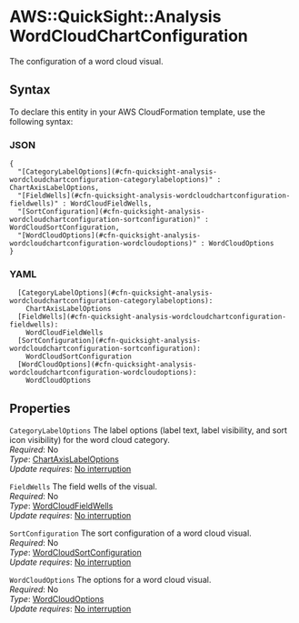 # AWS::QuickSight::Analysis WordCloudChartConfiguration<a name="aws-properties-quicksight-analysis-wordcloudchartconfiguration"></a>

The configuration of a word cloud visual\.

## Syntax<a name="aws-properties-quicksight-analysis-wordcloudchartconfiguration-syntax"></a>

To declare this entity in your AWS CloudFormation template, use the following syntax:

### JSON<a name="aws-properties-quicksight-analysis-wordcloudchartconfiguration-syntax.json"></a>

```
{
  "[CategoryLabelOptions](#cfn-quicksight-analysis-wordcloudchartconfiguration-categorylabeloptions)" : ChartAxisLabelOptions,
  "[FieldWells](#cfn-quicksight-analysis-wordcloudchartconfiguration-fieldwells)" : WordCloudFieldWells,
  "[SortConfiguration](#cfn-quicksight-analysis-wordcloudchartconfiguration-sortconfiguration)" : WordCloudSortConfiguration,
  "[WordCloudOptions](#cfn-quicksight-analysis-wordcloudchartconfiguration-wordcloudoptions)" : WordCloudOptions
}
```

### YAML<a name="aws-properties-quicksight-analysis-wordcloudchartconfiguration-syntax.yaml"></a>

```
  [CategoryLabelOptions](#cfn-quicksight-analysis-wordcloudchartconfiguration-categorylabeloptions): 
    ChartAxisLabelOptions
  [FieldWells](#cfn-quicksight-analysis-wordcloudchartconfiguration-fieldwells): 
    WordCloudFieldWells
  [SortConfiguration](#cfn-quicksight-analysis-wordcloudchartconfiguration-sortconfiguration): 
    WordCloudSortConfiguration
  [WordCloudOptions](#cfn-quicksight-analysis-wordcloudchartconfiguration-wordcloudoptions): 
    WordCloudOptions
```

## Properties<a name="aws-properties-quicksight-analysis-wordcloudchartconfiguration-properties"></a>

`CategoryLabelOptions`  <a name="cfn-quicksight-analysis-wordcloudchartconfiguration-categorylabeloptions"></a>
The label options \(label text, label visibility, and sort icon visibility\) for the word cloud category\.  
*Required*: No  
*Type*: [ChartAxisLabelOptions](aws-properties-quicksight-analysis-chartaxislabeloptions.md)  
*Update requires*: [No interruption](https://docs.aws.amazon.com/AWSCloudFormation/latest/UserGuide/using-cfn-updating-stacks-update-behaviors.html#update-no-interrupt)

`FieldWells`  <a name="cfn-quicksight-analysis-wordcloudchartconfiguration-fieldwells"></a>
The field wells of the visual\.  
*Required*: No  
*Type*: [WordCloudFieldWells](aws-properties-quicksight-analysis-wordcloudfieldwells.md)  
*Update requires*: [No interruption](https://docs.aws.amazon.com/AWSCloudFormation/latest/UserGuide/using-cfn-updating-stacks-update-behaviors.html#update-no-interrupt)

`SortConfiguration`  <a name="cfn-quicksight-analysis-wordcloudchartconfiguration-sortconfiguration"></a>
The sort configuration of a word cloud visual\.  
*Required*: No  
*Type*: [WordCloudSortConfiguration](aws-properties-quicksight-analysis-wordcloudsortconfiguration.md)  
*Update requires*: [No interruption](https://docs.aws.amazon.com/AWSCloudFormation/latest/UserGuide/using-cfn-updating-stacks-update-behaviors.html#update-no-interrupt)

`WordCloudOptions`  <a name="cfn-quicksight-analysis-wordcloudchartconfiguration-wordcloudoptions"></a>
The options for a word cloud visual\.  
*Required*: No  
*Type*: [WordCloudOptions](aws-properties-quicksight-analysis-wordcloudoptions.md)  
*Update requires*: [No interruption](https://docs.aws.amazon.com/AWSCloudFormation/latest/UserGuide/using-cfn-updating-stacks-update-behaviors.html#update-no-interrupt)